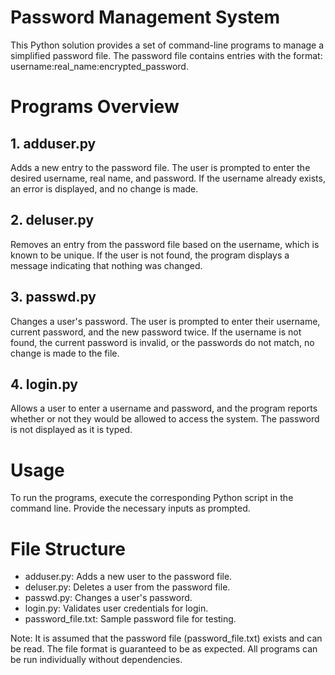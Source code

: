 # Password Management System
This Python solution provides a set of command-line programs to manage a simplified password file. The password file contains entries with the format: username:real_name:encrypted_password.

# Programs Overview
## 1. adduser.py
Adds a new entry to the password file. The user is prompted to enter the desired username, real name, and password. If the username already exists, an error is displayed, and no change is made.
## 2. deluser.py
Removes an entry from the password file based on the username, which is known to be unique. If the user is not found, the program displays a message indicating that nothing was changed.
## 3. passwd.py
Changes a user's password. The user is prompted to enter their username, current password, and the new password twice. If the username is not found, the current password is invalid, or the passwords do not match, no change is made to the file.
## 4. login.py
Allows a user to enter a username and password, and the program reports whether or not they would be allowed to access the system. The password is not displayed as it is typed.

# Usage
To run the programs, execute the corresponding Python script in the command line. Provide the necessary inputs as prompted.

# File Structure
  * adduser.py: Adds a new user to the password file.
  * deluser.py: Deletes a user from the password file.
  * passwd.py: Changes a user's password.
  * login.py: Validates user credentials for login.
  * password_file.txt: Sample password file for testing.
  
Note: It is assumed that the password file (password_file.txt) exists and can be read. The file format is guaranteed to be as expected. All programs can be run individually without dependencies.
